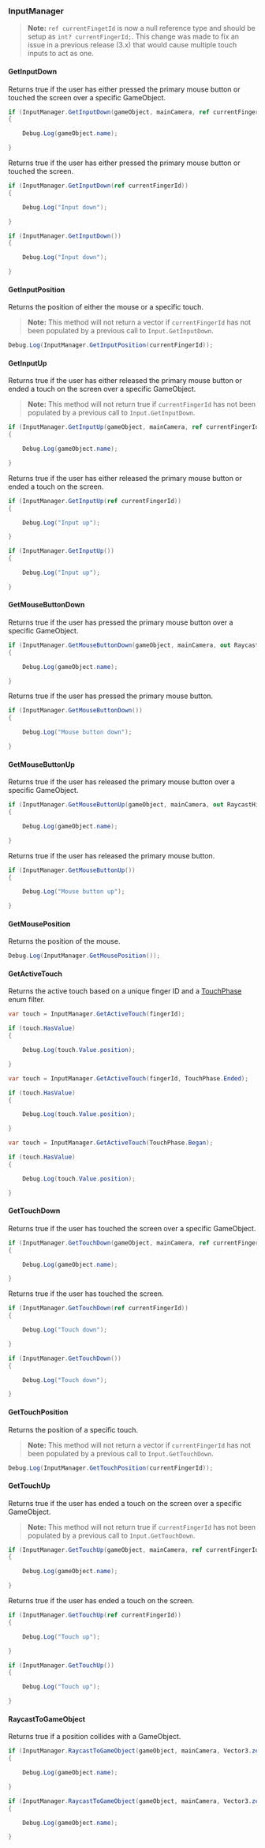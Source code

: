 ### InputManager

> **Note:** `ref currentFingetId` is now a null reference type and should be setup as `int? currentFingerId;`. This change was made to fix an issue in a previous release (3.x) that would cause multiple touch inputs to act as one.

#### GetInputDown

Returns true if the user has either pressed the primary mouse button or touched the screen over a specific GameObject.

```csharp
if (InputManager.GetInputDown(gameObject, mainCamera, ref currentFingerId, out RaycastHit2D hit))
{

    Debug.Log(gameObject.name);

}
```

Returns true if the user has either pressed the primary mouse button or touched the screen.

```csharp
if (InputManager.GetInputDown(ref currentFingerId))
{

    Debug.Log("Input down");

}
```

```csharp
if (InputManager.GetInputDown())
{

    Debug.Log("Input down");

}
```

#### GetInputPosition

Returns the position of either the mouse or a specific touch.

> **Note:** This method will not return a vector if `currentFingerId` has not been populated by a previous call to `Input.GetInputDown`.

```csharp
Debug.Log(InputManager.GetInputPosition(currentFingerId));
```

#### GetInputUp

Returns true if the user has either released the primary mouse button or ended a touch on the screen over a specific GameObject.

> **Note:** This method will not return true if `currentFingerId` has not been populated by a previous call to `Input.GetInputDown`.

```csharp
if (InputManager.GetInputUp(gameObject, mainCamera, ref currentFingerId, out RaycastHit2D hit))
{

    Debug.Log(gameObject.name);

}
```

Returns true if the user has either released the primary mouse button or ended a touch on the screen.

```csharp
if (InputManager.GetInputUp(ref currentFingerId))
{

    Debug.Log("Input up");

}
```

```csharp
if (InputManager.GetInputUp())
{

    Debug.Log("Input up");

}
```

#### GetMouseButtonDown

Returns true if the user has pressed the primary mouse button over a specific GameObject.

```csharp
if (InputManager.GetMouseButtonDown(gameObject, mainCamera, out RaycastHit2D hit))
{

    Debug.Log(gameObject.name);

}
```

Returns true if the user has pressed the primary mouse button.

```csharp
if (InputManager.GetMouseButtonDown())
{

    Debug.Log("Mouse button down");

}
```

#### GetMouseButtonUp

Returns true if the user has released the primary mouse button over a specific GameObject.

```csharp
if (InputManager.GetMouseButtonUp(gameObject, mainCamera, out RaycastHit2D hit))
{

    Debug.Log(gameObject.name);

}
```

Returns true if the user has released the primary mouse button.

```csharp
if (InputManager.GetMouseButtonUp())
{

    Debug.Log("Mouse button up");

}
```

#### GetMousePosition

Returns the position of the mouse.

```csharp
Debug.Log(InputManager.GetMousePosition());
```

#### GetActiveTouch

Returns the active touch based on a unique finger ID and a [TouchPhase](https://docs.unity3d.com/ScriptReference/TouchPhase.html) enum filter.

```csharp
var touch = InputManager.GetActiveTouch(fingerId);

if (touch.HasValue)
{

    Debug.Log(touch.Value.position);

}
```

```csharp
var touch = InputManager.GetActiveTouch(fingerId, TouchPhase.Ended);

if (touch.HasValue)
{

    Debug.Log(touch.Value.position);

}
```

```csharp
var touch = InputManager.GetActiveTouch(TouchPhase.Began);

if (touch.HasValue)
{

    Debug.Log(touch.Value.position);

}
```

#### GetTouchDown

Returns true if the user has touched the screen over a specific GameObject.

```csharp
if (InputManager.GetTouchDown(gameObject, mainCamera, ref currentFingerId, out RaycastHit2D hit))
{

    Debug.Log(gameObject.name);

}
```

Returns true if the user has touched the screen.

```csharp
if (InputManager.GetTouchDown(ref currentFingerId))
{

    Debug.Log("Touch down");

}
```

```csharp
if (InputManager.GetTouchDown())
{

    Debug.Log("Touch down");

}
```

#### GetTouchPosition

Returns the position of a specific touch.

> **Note:** This method will not return a vector if `currentFingerId` has not been populated by a previous call to `Input.GetTouchDown`.

```csharp
Debug.Log(InputManager.GetTouchPosition(currentFingerId));
```

#### GetTouchUp

Returns true if the user has ended a touch on the screen over a specific GameObject.

> **Note:** This method will not return true if `currentFingerId` has not been populated by a previous call to `Input.GetTouchDown`.

```csharp
if (InputManager.GetTouchUp(gameObject, mainCamera, ref currentFingerId, out RaycastHit2D hit))
{

    Debug.Log(gameObject.name);

}
```

Returns true if the user has ended a touch on the screen.

```csharp
if (InputManager.GetTouchUp(ref currentFingerId))
{

    Debug.Log("Touch up");

}
```

```csharp
if (InputManager.GetTouchUp())
{

    Debug.Log("Touch up");

}
```

#### RaycastToGameObject

Returns true if a position collides with a GameObject.

```csharp
if (InputManager.RaycastToGameObject(gameObject, mainCamera, Vector3.zero, out RaycastHit2D hit))
{

    Debug.Log(gameObject.name);

}
```

```csharp
if (InputManager.RaycastToGameObject(gameObject, mainCamera, Vector3.zero, out RaycastHit hit))
{

    Debug.Log(gameObject.name);

}
```
